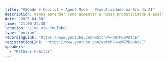 ```yaml
---
title: "VSCode + Copilot + Agent Mode - Produtividade na Era da AI"
description: Vamos aprender como aumentar a nossa produtividade e acelerar o desenvolvimento com o poder da Inteligência Artificial! Nesta live prática, vamos descobrir como tirar o máximo partido do VSCode combinado com Copilot e o revolucionário Agent Mode.
date: "2025-04-30"
time: "21:00-22:30"
location: "Live via YouTube"
type: "online"
recordingLink: "https://www.youtube.com/watch?v=qW7PDpVAtcE"
registrationLink: "https://www.youtube.com/watch?v=qW7PDpVAtcE"
speakers:
  - "Matheus Freitas"
---
```

